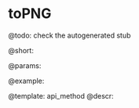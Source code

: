 toPNG
=============


@todo:
	check the autogenerated stub

@short:
	

@params:





@example:

@template:	api_method
@descr:

